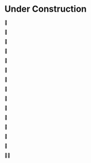 # Under Construction 

:construction:

:construction:

:construction:

:construction:

:construction:

:construction:

:construction:

:construction:

:construction:

:construction:

:construction:

:construction:

:construction:

:construction:

:construction_worker_woman:

